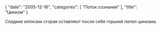 {
   "date": "2005-12-16",
   "categories": [
      "Поток сознания"
   ],
   "title": "Цинизм"
}

Сладкие иллюзии сгорая оставляют после себя горький пепел цинизма.
